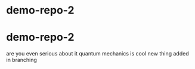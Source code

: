 # demo-repo-2
# demo-repo-2
are you even serious about it 
quantum mechanics is cool
new thing added in branching 
